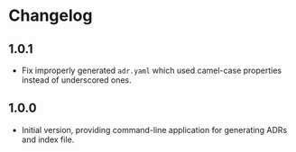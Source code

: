 # Changelog

## 1.0.1

- Fix improperly generated `adr.yaml` which used camel-case properties instead of underscored ones.

## 1.0.0

- Initial version, providing command-line application for generating ADRs and index file.
